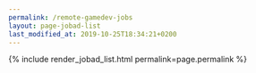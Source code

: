 ```yaml
---
permalink: /remote-gamedev-jobs
layout: page-jobad-list
last_modified_at: 2019-10-25T18:34:21+0200
---
```

{% include render_jobad_list.html permalink=page.permalink %}
